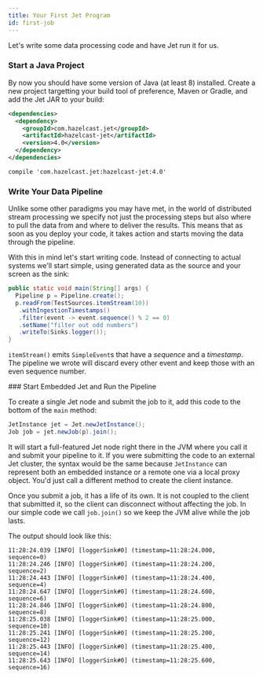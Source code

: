 ```yaml
---
title: Your First Jet Program
id: first-job
---
```


Let's write some data processing code and have Jet run it for us.

### Start a Java Project

By now you should have some version of Java (at least 8) installed.
Create a new project targetting your build tool of preference, Maven or
Gradle, and add the Jet JAR to your build:

<!--DOCUSAURUS_CODE_TABS-->
<!--Maven-->
```xml
<dependencies>
  <dependency>
    <groupId>com.hazelcast.jet</groupId>
    <artifactId>hazelcast-jet</artifactId>
    <version>4.0</version>
  </dependency>
</dependencies>
```
<!--Gradle-->
```
compile 'com.hazelcast.jet:hazelcast-jet:4.0'
```
<!--END_DOCUSAURUS_CODE_TABS-->

### Write Your Data Pipeline

Unlike some other paradigms you may have met, in the world of
distributed stream processing we specify not just the processing steps
but also where to pull the data from and where to deliver the results.
This means that as soon as you deploy your code, it takes action and
starts moving the data through the pipeline.

With this in mind let's start writing code. Instead of connecting to
actual systems we'll start simple, using generated data as the source
and your screen as the sink:

```java
public static void main(String[] args) {
  Pipeline p = Pipeline.create();
  p.readFrom(TestSources.itemStream(10))
   .withIngestionTimestamps()
   .filter(event -> event.sequence() % 2 == 0)
   .setName("filter out odd numbers")
   .writeTo(Sinks.logger());
}
```

`itemStream()` emits `SimpleEvent`s that have a _sequence_ and a
_timestamp_. The pipeline we wrote will discard every other event and
keep those with an even sequence number.

### Start Embedded Jet and Run the Pipeline

To create a single Jet node and submit the job to it, add this code to
the bottom of the `main` method:

```java
JetInstance jet = Jet.newJetInstance();
Job job = jet.newJob(p).join();
```

It will start a full-featured Jet node right there in the JVM where you
call it and submit your pipeline to it. If you were submitting the code
to an external Jet cluster, the syntax would be the same because
`JetInstance` can represent both an embedded instance or a remote one
via a local proxy object. You'd just call a different method to create
the client instance.

Once you submit a job, it has a life of its own. It is not coupled to
the client that submitted it, so the client can disconnect without
affecting the job. In our simple code we call `job.join()` so we keep
the JVM alive while the job lasts.

The output should look like this:

```log
11:28:24.039 [INFO] [loggerSink#0] (timestamp=11:28:24.000, sequence=0)
11:28:24.246 [INFO] [loggerSink#0] (timestamp=11:28:24.200, sequence=2)
11:28:24.443 [INFO] [loggerSink#0] (timestamp=11:28:24.400, sequence=4)
11:28:24.647 [INFO] [loggerSink#0] (timestamp=11:28:24.600, sequence=6)
11:28:24.846 [INFO] [loggerSink#0] (timestamp=11:28:24.800, sequence=8)
11:28:25.038 [INFO] [loggerSink#0] (timestamp=11:28:25.000, sequence=10)
11:28:25.241 [INFO] [loggerSink#0] (timestamp=11:28:25.200, sequence=12)
11:28:25.443 [INFO] [loggerSink#0] (timestamp=11:28:25.400, sequence=14)
11:28:25.643 [INFO] [loggerSink#0] (timestamp=11:28:25.600, sequence=16)
```

